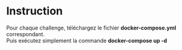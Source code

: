 # Instruction

Pour chaque challenge, téléchargez le fichier **docker-compose.yml** correspondant. <br>
Puis exécutez simplement la commande **docker-compose up -d**
